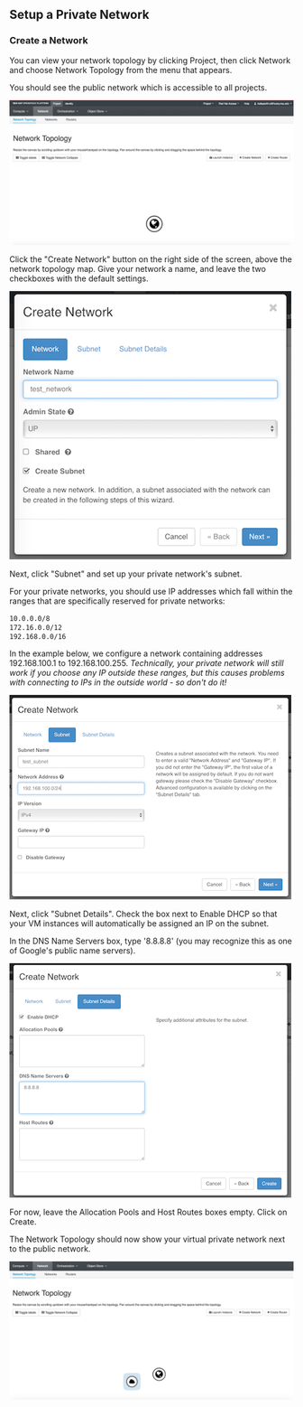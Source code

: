 ## Setup a Private Network

### Create a Network
You can view your network topology by clicking Project, then click Network and choose Network Topology from the menu that appears.

You should see the public network which is accessible to all projects.

![](img/network_topology_01-lg.png)

Click the "Create Network" button on the right side of the screen, above the network topology map.
Give your network a name, and leave the two checkboxes with the default settings.

![](img/create_network.png)

Next, click "Subnet" and set up your private network's subnet.

For your private networks, you should use IP addresses which fall within the ranges that are specifically reserved for private networks:
```shell
10.0.0.0/8
172.16.0.0/12
192.168.0.0/16
```
In the example below, we configure a network containing addresses 192.168.100.1 to 192.168.100.255.
*Technically, your private network will still work if you choose any IP outside these ranges,
but this causes problems with connecting to IPs in the outside world - so don't do it!*

![](img/create_network_subnet.png)

Next, click "Subnet Details". Check the box next to Enable DHCP so that your VM instances will automatically be assigned an IP on the subnet.

In the DNS Name Servers box, type '8.8.8.8' (you may recognize this as one of Google's public name servers).

![](img/create_network_details.png)

For now, leave the Allocation Pools and Host Routes boxes empty.  Click on Create.

The Network Topology should now show your virtual private network next to the public network.

![](img/network_topology_02.png)
